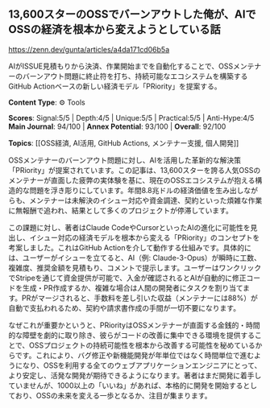 ## 13,600スターのOSSでバーンアウトした俺が、AIでOSSの経済を根本から変えようとしている話

https://zenn.dev/gunta/articles/a4da171cd06b5a

AIがISSUE見積もりから決済、作業開始までを自動化することで、OSSメンテナーのバーンアウト問題に終止符を打ち、持続可能なエコシステムを構築するGitHub Actionベースの新しい経済モデル「PRiority」を提案する。

**Content Type**: ⚙️ Tools

**Scores**: Signal:5/5 | Depth:4/5 | Unique:5/5 | Practical:5/5 | Anti-Hype:4/5
**Main Journal**: 94/100 | **Annex Potential**: 93/100 | **Overall**: 92/100

**Topics**: [[OSS経済, AI活用, GitHub Actions, メンテナー支援, 個人開発]]

OSSメンテナーのバーンアウト問題に対し、AIを活用した革新的な解決策「PRiority」が提案されています。この記事は、13,600スターを誇る人気OSSのメンテナーが直面した疲弊の実体験を基に、現在のOSSエコシステムが抱える構造的な問題を浮き彫りにしています。年間8.8兆ドルの経済価値を生み出しながらも、メンテナーは未解決のイシュー対応や資金調達、契約といった煩雑な作業に無報酬で追われ、結果として多くのプロジェクトが停滞しています。

この課題に対し、著者はClaude CodeやCursorといったAIの進化に可能性を見出し、イシュー対応の経済モデルを根本から変える「PRiority」のコンセプトを考案しました。これはGitHub Actionを介して動作する仕組みです。具体的には、ユーザーがイシューを立てると、AI（例: Claude-3-Opus）が瞬時に工数、複雑度、推奨金額を見積もり、コメントで提示します。ユーザーはワンクリックでStripeを通じて資金提供が可能で、入金が確認されるとAIが自動的に修正コードを生成・PR作成するか、複雑な場合は人間の開発者にタスクを割り当てます。PRがマージされると、手数料を差し引いた収益（メンテナーには88%）が自動で支払われるため、契約や請求書作成の手間が一切不要になります。

なぜこれが重要かというと、PRiorityはOSSメンテナーが直面する金銭的・時間的な障壁を劇的に取り除き、彼らがコードの改善に集中できる環境を提供することで、OSSプロジェクトの持続可能性を根本から改善する可能性を秘めているからです。これにより、バグ修正や新機能開発が年単位ではなく時間単位で進むようになり、OSSを利用する全てのウェブアプリケーションエンジニアにとって、より安定し、活発な開発が期待できるようになります。著者はまだ開発に着手していませんが、1000以上の「いいね」があれば、本格的に開発を開始するとしており、OSSの未来を変える一歩となるか、注目が集まります。
